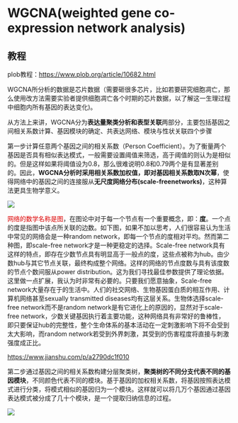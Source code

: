 #  WGCNA(weighted gene co-expression network analysis)

## 教程

plob教程：https://www.plob.org/article/10682.html

 

WGCNA所分析的数据是芯片数据（需要砸很多芯片，比如若要研究细胞凋亡，那么使用改方法需要实验者提供细胞凋亡各个时期的芯片数据，以了解这一生理过程中细胞内所有基因的表达变化)。



从方法上来讲，WGCNA分为**表达量聚类分析和表型关联**两部分，主要包括基因之间相关系数计算、基因模块的确定、共表达网络、模块与性状关联四个步骤

第一步计算任意两个基因之间的相关系数（Person Coefficient）。为了衡量两个基因是否具有相似表达模式，一般需要设置阈值来筛选，高于阈值的则认为是相似的。但是这样如果将阈值设为0.8，那么很难说明0.8和0.79两个是有显著差别的。因此，**WGCNA分析时采用相关系数加权值，即对基因相关系数取N次幂**，使得网络中的基因之间的连接服从**无尺度网络分布(scale-freenetworks)**，这种算法更具生物学意义。

![](https://i.loli.net/2018/11/05/5be0059dbceea.jpg)



<font color="#dd0000">网络的数学名称是图</font>，在图论中对于每一个节点有一个重要概念，即：**度**。一个点的度是指图中该点所关联的边数。如下图，如果不加以思考，人们很容易认为生活中常见的网络会是一种random network，即每一个节点的度相对平均。然而第二种图，即scale-free network才是一种更稳定的选择。Scale-free network具有这样的特点，即存在少数节点具有明显高于一般点的度，这些点被称为hub。由少数hub与其它节点关联，最终构成整个网络。这样的网络的节点度数与具有该度数的节点个数间服从power distribution。这为我们寻找最佳参数提供了理论依据。     这里做一点扩展，我认为时非常有必要的。只要我们愿意抽象，Scale-free network大量存在于的生活中。人们的社交网络、生物基因蛋白质的相互作用、计算机网络甚至sexually transmitted diseases均有这层关系。生物体选择scale-free network而不是random network是有它进化上的原因的，显然对于scale-free network，少数关键基因执行着主要功能，这种网络具有非常好的鲁棒性，即只要保证hub的完整性，整个生命体系的基本活动在一定刺激影响下将不会受到太大影响，而random network若受到外界刺激，其受到的伤害程度将直接与刺激强度成正比。

 https://www.jianshu.com/p/a2790dc1f010



第二步通过基因之间的相关系数构建分层聚类树，**聚类树的不同分支代表不同的基因模块**，不同颜色代表不同的模块。基于基因的加权相关系数，将基因按照表达模式进行分类，将模式相似的基因归为一个模块。这样就可以将几万个基因通过基因表达模式被分成了几十个模块，是一个提取归纳信息的过程。

![](https://i.loli.net/2018/11/05/5be0062feeae6.jpg)

 



 






